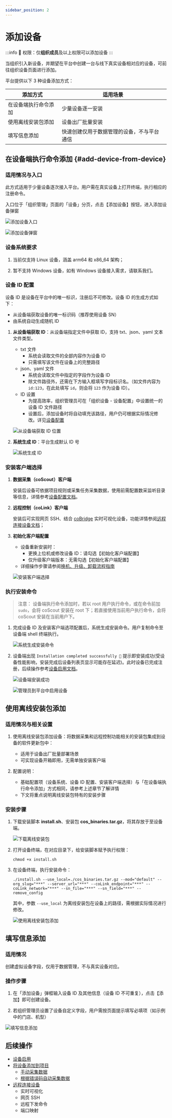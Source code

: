 ```yaml
---
sidebar_position: 2
---
```


# 添加设备

:::info
🤖 权限：仅**组织成员**及以上权限可以添加设备
:::

当组织引入新设备，并期望在平台中创建一台与线下真实设备相对应的设备，可前往组织设备页面进行添加。

平台提供以下 3 种设备添加方式：

| 添加方式             | 适用场景                                   |
| -------------------- | ------------------------------------------ |
| 在设备端执行命令添加 | 少量设备逐一安装
| 使用离线安装包添加   | 设备出厂批量安装
| 填写信息添加         | 快速创建仅用于数据管理的设备，不与平台通信 |

## 在设备端执行命令添加 {#add-device-from-device}

### 适用情况与入口

此方式适用于少量设备逐次接入平台。用户需在真实设备上打开终端，执行相应的注册命令。

入口位于「组织管理」页面的「设备」分页，点击【添加设备】按钮，进入添加设备弹窗

![添加设备入口](./img/4-3-add-device-button.png)

![添加设备弹窗](./img/4-3-add-device-popup.png)

### 设备系统要求

1. 当前仅支持 Linux 设备，涵盖 arm64 和 x86_64 架构；

2. 暂不支持 Windows 设备，如有 Windows 设备接入需求，请联系我们。

### 设备 ID 配置

设备 ID 是设备在平台中的唯一标识，注册后不可修改。设备 ID 的生成方式如下：
- 从设备端获取设备的唯一标识码（推荐使用设备 SN）
- 由系统自动生成随机 ID

1. **从设备端获取 ID**：从设备端指定文件中获取 ID，支持 txt、json、yaml 文本文件类型。
   - txt 文件
      - 系统会读取文件的全部内容作为设备 ID
      - 只需填写该文件在设备上的完整路径
   - json、yaml 文件
      - 系统会读取文件中指定的字段作为设备 ID
      - 除文件路径外，还需在下方输入框填写字段标识名。（如文件内容为 `id:123`，在此处填写 `id`，则会将 `123` 作为设备 ID）。
   - ID 设置
      - 为提高效率，组织管理员可在「组织设备 - 设备配置」中设置统一的设备 ID 文件路径
      - 设置后，添加设备时将自动填充该路径，用户仍可根据实际情况修改。详见[设备配置](./4-device-collector.md#存储设置mod)

   ![从设备端获取 ID 位置](./img/4-3-add-device-id-01.png)

2. **系统生成 ID**：平台生成默认 ID 号

   ![系统生成 ID](./img/4-3-add-device-id-02.png)

### 安装客户端选择

1. **数据采集（coScout）客户端**

   安装后设备可依据项目规则或采集任务采集数据，使用前需配置数采监听目录等信息，详情参考[设备配置文档](./4-device-collector.md#存储设置mod)。

2. **远程控制（coLink）客户端**

   安装后可实现网页 SSH、结合 [coBridge](https://github.com/coscene-io/coBridge) 实时可视化设备，功能详情参阅[远程连接设备文档](./5-device-remote-control.md)；

3. **初始化客户端配置**

   - 设备重新安装时：
     - 更换上位机或修改设备 ID：请勾选【初始化客户端配置】
     - 仅升级客户端版本：无需勾选【初始化客户端配置】
   - 详细操作步骤请参阅[换机、升级、卸载流程指南](./7-change-device-guide.md)

   ![安装客户端选择](./img/4-3-install-coscout-colink.png)

### 执行安装命令
> 注意：
> 设备端执行命令添加时，若以 root 用户执行命令，或在命令前加 `sudo`，会将 coScout 安装在 root 下；若直接使用当前用户执行命令，会将 coScout 安装在当前用户下。

1. 完成设备 ID 及安装客户端选项配置后，系统生成安装命令。用户复制命令至设备端 shell 终端执行。

   ![系统生成安装命令](./img/4-3-install-cmd.png)

2. 设备端出现 `Installation completed successfully 🎉` 提示即安装成功(受设备性能影响，安装完成后设备列表页显示可能存在延迟)。此时设备已完成注册，后续操作参考[设备启用文档](./3-manage-device.md#设备启用)。

   ![设备端安装成功](./img/4-3-install-successfully.png)

   ![管理员到平台中启用设备](./img/4-3-access-device.png)

## 使用离线安装包添加

### 适用情况与相关设置

1. 使用离线安装包添加设备：将数据采集和远程控制功能相关的安装包集成到设备的软件更新包中：
   - 适用于设备出厂批量部署场景
   - 可实现设备开箱即用，无需单独安装客户端

2. 配置说明：
   - 基础配置项（设备系统、设备 ID 配置、安装客户端选择）与「在设备端执行命令添加」方式相同，请参考上述章节了解详情
   - 下文将重点说明离线安装包特有的安装步骤

### 安装步骤

1. 下载安装脚本 **install.sh**、安装包 **cos_binaries.tar.gz**，将其存放于至设备端。

   ![下载离线安装包](./img/4-3-download-offline-package.png)

2. 打开设备终端，在对应目录下，给安装脚本赋予执行权限：

   ```plain text
   chmod +x install.sh
   ```

3. 在设备终端，执行安装命令：

   ```plain text
   ./install.sh --use_local=./cos_binaries.tar.gz --mod="default" --org_slug="***" --server_url="***" --coLink_endpoint="***" --coLink_network="***" --sn_file="***" --sn_field="***" --remove_config
   ```

   其中，参数 `--use_local` 为离线安装包在设备上的路径，需根据实际情况进行修改。

   ![使用离线安装包添加](./img/4-3-offline-install-package.png)

## 填写信息添加

### 适用情况

创建虚拟设备字段，仅用于数据管理，不与真实设备对应。

### 操作步骤

1. 在「添加设备」弹框输入设备 ID 及其他信息（设备 ID 不可重复），点击【添加】即可创建设备。

2. 若组织管理员设置了设备自定义字段，用户需按页面提示填写必填项（如示例中的门店、机型）

![填写信息添加](./img/4-3-input-information.png)

## 后续操作
- [设备启用](./3-manage-device.md#设备启用)
- [将设备添加到项目](./3-manage-device.md#分配设备到项目)
   - [手动采集数据](../use-case/1-common-task.md)
   - [根据错误码自动采集数据](../use-case/data-diagnosis/2-get-started.md)
- [远程连接设备](./5-device-remote-control.md)
   - 实时可视化
   - 网页 SSH
   - 远程下发命令
   - 端口映射